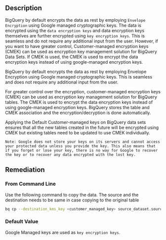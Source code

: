 ## Description

BigQuery by default encrypts the data as rest by employing `Envelope Encryption` using Google managed cryptographic keys. The data is encrypted using the `data encryption keys` and data encryption keys themselves are further encrypted using `key encryption keys`. This is seamless and do not require any additional input from the user. However, if you want to have greater control, Customer-managed encryption keys (CMEK) can be used as encryption key management solution for BigQuery Data Sets. If CMEK is used, the CMEK is used to encrypt the data encryption keys instead of using google-managed encryption keys.

BigQuery by default encrypts the data as rest by employing Envelope Encryption using Google managed cryptographic keys. This is seamless and does not require any additional input from the user.

For greater control over the encryption, customer-managed encryption keys (CMEK) can be used as encryption key management solution for BigQuery tables. The CMEK is used to encrypt the data encryption keys instead of using google-managed encryption keys. BigQuery stores the table and CMEK association and the encryption/decryption is done automatically.

Applying the Default Customer-managed keys on BigQuery data sets ensures that all the new tables created in the future will be encrypted using CMEK but existing tables need to be updated to use CMEK individually.

```
Note: Google does not store your keys on its servers and cannot access your protected data unless you provide the key. This also means that if you forget or lose your key, there is no way for Google to recover the key or to recover any data encrypted with the lost key.
```

## Remediation

### From Command Line

Use the following command to copy the data. The source and the destination needs to be same in case copying to the original table

```bash
bq cp --destination_kms_key <customer_managed_key> source_dataset.source_table destination_dataset.destination_table
```

### Default Value

Google Managed keys are used as `key encryption keys`.

